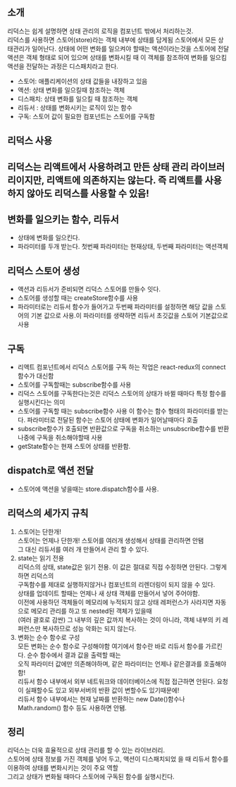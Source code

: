 <h2>소개</h2>
<p>리덕스는 쉽게 설명하면 상태 관리의 로직을 컴포넌트 밖에서 처리하는것. <br/>
리덕스를 사용하면 스토어(store)라는 객체 내부에 상태를 담게됨 스토어에서 모든 상태관리가 일어난다. 상태에 어떤 변화를 일으켜야 할때는 액션이라는것을 스토어에 전달<br/>
액션은 객체 형태로 되어 있으며 상태를 변화시킬 때 이 객체를 참조하여 변화를 일으킴<br/>
액션을 전달하는 과정은 디스패치라고 한다.
</p>

<ul>
    <li>스토어: 애플리케이션의 상태 값들을 내장하고 있음</li>
    <li>액션: 상태 변화를 일으킬때 참조하는 객체</li>
    <li>디스패치: 상태 변화를 일으킬 때 참조하는 객체</li>
    <li>리듀서 : 상태를 변화시키는 로직이 있는 함수</li>
    <li>구독: 스토어 값이 필요한 컴포넌트는 스토어를 구독함</li>
</ul>

<h2>리덕스 사용<h2>
<p>리덕스는 리액트에서 사용하려고 만든 상태 관리 라이브러리이지만, 리액트에 의존하지는 않는다. 즉 리액트를 사용하지 않아도 리덕스를 사용할 수 있음!</p>


<h2>변화를 일으키는 함수, 리듀서</h2>
<ul>
    <li>상태에 변화를 일으킨다.</li>
    <li>파라미터를 두개 받는다. 첫번째 파라미터는 현재상태, 두번째 파라미터는 액션객체</li>
</ul>

<h2>리덕스 스토어 생성</h2>
<ul>
    <li>액션과 리듀서가 준비되면 리덕스 스토어를 만들수 잇다.</li>
    <li>스토어를 생성할 때는 createStore함수를 사용</li>
    <li>파라미터로는 리듀서 함수가 들어가고 두번째 파라미터를 설정하면 해당 값을 스토어의 기본 값으로 사용.이 파라미터를 생략하면 리듀서 초깃값을 스토어 기본값으로 사용
    </li>
</ul>

<h2>구독</h2>
<ul>
    <li>리액트 컴포넌트에서 리덕스 스토어를 구독 하는 작업은 react-redux의 connect함수가 대신함</li>
    <li>스토어를 구독할때는 subscribe함수를 사용</li>
    <li>리덕스 스토어를 구독한다는것은 리덕스 스토어의 상태가 바뀔 때마다 특정 함수를 실행시킨다는 의미</li>
    <li>스토어를 구독할 때는 subscribe함수 사용 이 함수는 함수 형태의 파라미터를 받는다. 파라미터로 전달된 함수는 스토어 상태에 변화가 일어날때마다 호출</li>
    <li>subscribe함수가 호출되면 반환값으로 구독을 취소하는 unsubscribe함수를 반환 나중에 구독을 취소해야할때 사용</li>
    <li>getState함수는 현재 스토어 상태를 반환함.</li>
</ul>

<h2>dispatch로 액션 전달</h2>
    <ul>
        <li>스토어에 액션을 넣을때는 store.dispatch함수를 사용.</li>
    </ul>

<h2>리덕스의 세가지 규칙</h2>
<ol>
    <li>스토어는 단한개! <br/>
        스토어는 언제나 단한개! 스토어를 여러개 생성해서 상태를 관리하면 안됌<br>
        그 대신 리듀서를 여러 개 만들어서 관리 할 수 있다.
    </li>
    <li>state는 읽기 전용<br>
        리덕스의 상태, state값은 읽기 전용. 이 값은 절대로 직접 수정하면 안된다. 그렇게 하면 리덕스의 <br/>
        구독함수를 제대로 실행하지않거나 컴포넌트의 리렌더링이 되지 않을 수 있다.<br/>
        상태를 업데이트 할때는 언제나 새 상태 객체를 만들어서 넣어 주어야함.<br/>
        이전에 사용하던 객체들이 메모리에 누적되지 않고 상태 레퍼런스가 사라지면 자동으로 메모리 관리를 하고 또 nested된 객체가 있을때<br/>
        (여러 괄호로 감싼) 그 내부의 깊은 값까지 복사하는 것이 아니라, 객체 내부의 키 레퍼런스만 복사하므로 성능 악화는 되지 않는다.
    </li>
    <li>변화는 순수 함수로 구성<br/>
        모든 변화는 순수 함수로 구성해야함 여기에서 함수란 바로 리듀서 함수를 가르킨다. 순수 함수에서 결과 값을 출력할 때는<br/>
        오직 파라미터 값에만 의존해야하며, 같은 파라미터는 언제나 같은결과를 호출해야함!<br/>
        리듀서 함수 내부에서 외부 네트워크와 데이터베이스에 직접 접근하면 안된다. 요청이 실패할수도 있고 외부서버의 반환 값이 변할수도 있기때문에!<br/>
        리듀서 함수 내부에서는 현재 날짜를 반환하는 new Date()함수나 Math.random() 함수 등도 사용하면 안됌.
    </li>

</ol>


<h2>정리</h2>
<p>리덕스는 더욱 효율적으로 상태 관리를 할 수 있는 라이브러리.<br>
    스토어에 상태 정보를 가진 객체를 넣어 두고, 액션이 디스패치되었 을 때 리듀서 함수를 이용하여 상태를 변화시키는 것이 주요 역할
    <br>그리고 상태가 변화될 때마다 스토어에 구독된 함수를 실행시킨다.
    
</p>